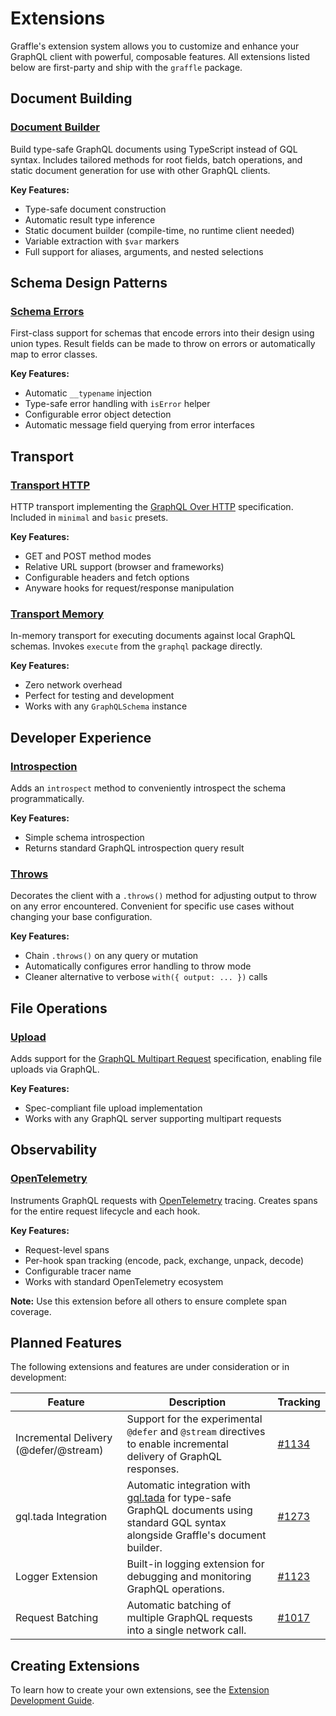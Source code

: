 # Extensions

Graffle's extension system allows you to customize and enhance your GraphQL client with powerful, composable features. All extensions listed below are first-party and ship with the `graffle` package.

## Document Building

### [Document Builder](./document-builder.md)

Build type-safe GraphQL documents using TypeScript instead of GQL syntax. Includes tailored methods for root fields, batch operations, and static document generation for use with other GraphQL clients.

**Key Features:**

- Type-safe document construction
- Automatic result type inference
- Static document builder (compile-time, no runtime client needed)
- Variable extraction with `$var` markers
- Full support for aliases, arguments, and nested selections

## Schema Design Patterns

### [Schema Errors](./schema-errors.md)

First-class support for schemas that encode errors into their design using union types. Result fields can be made to throw on errors or automatically map to error classes.

**Key Features:**

- Automatic `__typename` injection
- Type-safe error handling with `isError` helper
- Configurable error object detection
- Automatic message field querying from error interfaces

## Transport

### [Transport HTTP](./transport-http.md)

HTTP transport implementing the [GraphQL Over HTTP](https://github.com/graphql/graphql-over-http) specification. Included in `minimal` and `basic` presets.

**Key Features:**

- GET and POST method modes
- Relative URL support (browser and frameworks)
- Configurable headers and fetch options
- Anyware hooks for request/response manipulation

### [Transport Memory](./transport-memory.md)

In-memory transport for executing documents against local GraphQL schemas. Invokes `execute` from the `graphql` package directly.

**Key Features:**

- Zero network overhead
- Perfect for testing and development
- Works with any `GraphQLSchema` instance

## Developer Experience

### [Introspection](./introspection.md)

Adds an `introspect` method to conveniently introspect the schema programmatically.

**Key Features:**

- Simple schema introspection
- Returns standard GraphQL introspection query result

### [Throws](./throws.md)

Decorates the client with a `.throws()` method for adjusting output to throw on any error encountered. Convenient for specific use cases without changing your base configuration.

**Key Features:**

- Chain `.throws()` on any query or mutation
- Automatically configures error handling to throw mode
- Cleaner alternative to verbose `with({ output: ... })` calls

## File Operations

### [Upload](./upload.md)

Adds support for the [GraphQL Multipart Request](https://github.com/jaydenseric/graphql-multipart-request-spec) specification, enabling file uploads via GraphQL.

**Key Features:**

- Spec-compliant file upload implementation
- Works with any GraphQL server supporting multipart requests

## Observability

### [OpenTelemetry](./opentelemetry.md)

Instruments GraphQL requests with [OpenTelemetry](https://opentelemetry.io) tracing. Creates spans for the entire request lifecycle and each hook.

**Key Features:**

- Request-level spans
- Per-hook span tracking (encode, pack, exchange, unpack, decode)
- Configurable tracer name
- Works with standard OpenTelemetry ecosystem

**Note:** Use this extension before all others to ensure complete span coverage.

## Planned Features

The following extensions and features are under consideration or in development:

| Feature                               | Description                                                                                                                                                     | Tracking                                                   |
| ------------------------------------- | --------------------------------------------------------------------------------------------------------------------------------------------------------------- | ---------------------------------------------------------- |
| Incremental Delivery (@defer/@stream) | Support for the experimental `@defer` and `@stream` directives to enable incremental delivery of GraphQL responses.                                             | [#1134](https://github.com/graffle-js/graffle/issues/1134) |
| gql.tada Integration                  | Automatic integration with [gql.tada](https://gql-tada.0no.co/) for type-safe GraphQL documents using standard GQL syntax alongside Graffle's document builder. | [#1273](https://github.com/graffle-js/graffle/issues/1273) |
| Logger Extension                      | Built-in logging extension for debugging and monitoring GraphQL operations.                                                                                     | [#1123](https://github.com/graffle-js/graffle/issues/1123) |
| Request Batching                      | Automatic batching of multiple GraphQL requests into a single network call.                                                                                     | [#1017](https://github.com/graffle-js/graffle/issues/1017) |

## Creating Extensions

To learn how to create your own extensions, see the [Extension Development Guide](/guides/20_topics/extensions.md).
